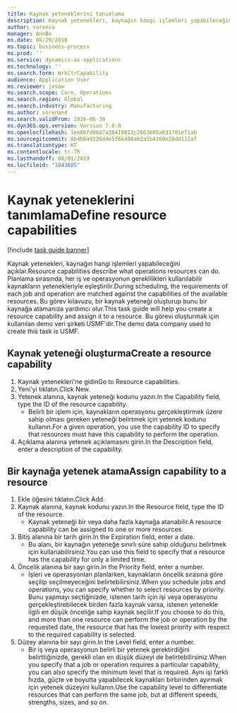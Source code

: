 ```yaml
---
title: Kaynak yeteneklerini tanımlama
description: Kaynak yetenekleri, kaynağın hangi işlemleri yapabileceğini açıklar.
author: sorenva
manager: AnnBe
ms.date: 08/29/2018
ms.topic: business-process
ms.prod: ''
ms.service: dynamics-ax-applications
ms.technology: ''
ms.search.form: WrkCtrCapability
audience: Application User
ms.reviewer: josaw
ms.search.scope: Core, Operations
ms.search.region: Global
ms.search.industry: Manufacturing
ms.author: sorenand
ms.search.validFrom: 2016-06-30
ms.dyn365.ops.version: Version 7.0.0
ms.openlocfilehash: 1ee6bfd06d7a38418812c2663695ab31701ef1ab
ms.sourcegitcommit: 8b4b6a9226d4e5f66498ab2a5b4160e26dd112af
ms.translationtype: HT
ms.contentlocale: tr-TR
ms.lasthandoff: 08/01/2019
ms.locfileid: "1843685"
---
```

# <a name="define-resource-capabilities"></a><span data-ttu-id="8df44-103">Kaynak yeteneklerini tanımlama</span><span class="sxs-lookup"><span data-stu-id="8df44-103">Define resource capabilities</span></span>

[!include [task guide banner](../../includes/task-guide-banner.md)]

<span data-ttu-id="8df44-104">Kaynak yetenekleri, kaynağın hangi işlemleri yapabileceğini açıklar.</span><span class="sxs-lookup"><span data-stu-id="8df44-104">Resource capabilities describe what operations resources can do.</span></span> <span data-ttu-id="8df44-105">Planlama sırasında, her iş ve operasyonun gereklilikleri kullanılabilir kaynakların yetenekleriyle eşleştirilir.</span><span class="sxs-lookup"><span data-stu-id="8df44-105">During scheduling, the requirements of each job and operation are matched against the capabilities of the available resources.</span></span> <span data-ttu-id="8df44-106">Bu görev kılavuzu, bir kaynak yeteneği oluşturup bunu bir kaynağa atamanıza yardımcı olur.</span><span class="sxs-lookup"><span data-stu-id="8df44-106">This task guide will help you create a resource capability and assign it to a resource.</span></span> <span data-ttu-id="8df44-107">Bu görevi oluşturmak için kullanılan demo veri şirketi USMF'dir.</span><span class="sxs-lookup"><span data-stu-id="8df44-107">The demo data company used to create this task is USMF.</span></span>


## <a name="create-a-resource-capability"></a><span data-ttu-id="8df44-108">Kaynak yeteneği oluşturma</span><span class="sxs-lookup"><span data-stu-id="8df44-108">Create a resource capability</span></span>
1. <span data-ttu-id="8df44-109">Kaynak yetenekleri'ne gidin</span><span class="sxs-lookup"><span data-stu-id="8df44-109">Go to Resource capabilities.</span></span>
2. <span data-ttu-id="8df44-110">Yeni'yi tıklatın.</span><span class="sxs-lookup"><span data-stu-id="8df44-110">Click New.</span></span>
3. <span data-ttu-id="8df44-111">Yetenek alanına, kaynak yeteneği kodunu yazın.</span><span class="sxs-lookup"><span data-stu-id="8df44-111">In the Capability field, type the ID of the resource capability.</span></span>
    * <span data-ttu-id="8df44-112">Belirli bir işlem için, kaynakların operasyonu gerçekleştirmek üzere sahip olması gereken yeteneği belirtmek için yetenek kodunu kullanın.</span><span class="sxs-lookup"><span data-stu-id="8df44-112">For a given operation, you use the capability ID to specify that resources must have this capability to perform the operation.</span></span>  
4. <span data-ttu-id="8df44-113">Açıklama alanına yetenek açıklamasını girin.</span><span class="sxs-lookup"><span data-stu-id="8df44-113">In the Description field, enter a description of the capability.</span></span>

## <a name="assign-capability-to-a-resource"></a><span data-ttu-id="8df44-114">Bir kaynağa yetenek atama</span><span class="sxs-lookup"><span data-stu-id="8df44-114">Assign capability to a resource</span></span>
1. <span data-ttu-id="8df44-115">Ekle öğesini tıklatın.</span><span class="sxs-lookup"><span data-stu-id="8df44-115">Click Add.</span></span>
2. <span data-ttu-id="8df44-116">Kaynak alanına, kaynak kodunu yazın.</span><span class="sxs-lookup"><span data-stu-id="8df44-116">In the Resource field, type the ID of the resource.</span></span>
    * <span data-ttu-id="8df44-117">Kaynak yeteneği bir veya daha fazla kaynağa atanabilir.</span><span class="sxs-lookup"><span data-stu-id="8df44-117">A resource capability can be assigned to one or more resources.</span></span>  
3. <span data-ttu-id="8df44-118">Bitiş alanına bir tarih girin.</span><span class="sxs-lookup"><span data-stu-id="8df44-118">In the Expiration field, enter a date.</span></span>
    * <span data-ttu-id="8df44-119">Bu alanı, bir kaynağın yeteneğe sınırlı süre sahip olduğunu belirtmek için kullanabilirsiniz.</span><span class="sxs-lookup"><span data-stu-id="8df44-119">You can use this field to specify that a resource has the capability for only a limited time.</span></span>  
4. <span data-ttu-id="8df44-120">Öncelik alanına bir sayı girin.</span><span class="sxs-lookup"><span data-stu-id="8df44-120">In the Priority field, enter a number.</span></span>
    * <span data-ttu-id="8df44-121">İşleri ve operasyonları planlarken, kaynakların öncelik sırasına göre seçilip seçilmeyeceğini belirtebilirsiniz.</span><span class="sxs-lookup"><span data-stu-id="8df44-121">When you schedule jobs and operations, you can specify whether to select resources by priority.</span></span> <span data-ttu-id="8df44-122">Bunu yapmayı seçtiğinizde, istenen tarih için işi veya operasyonu gerçekleştirebilecek birden fazla kaynak varsa, istenen yetenekle ilgili en düşük önceliğe sahip kaynak seçilir.</span><span class="sxs-lookup"><span data-stu-id="8df44-122">If you choose to do this, and more than one resource can perform the job or operation by the requested date, the resource that has the lowest priority with respect to the required capability is selected.</span></span>  
5. <span data-ttu-id="8df44-123">Düzey alanına bir sayı girin.</span><span class="sxs-lookup"><span data-stu-id="8df44-123">In the Level field, enter a number.</span></span>
    * <span data-ttu-id="8df44-124">Bir iş veya operasyonun belirli bir yetenek gerektirdiğini belirttiğinizde, gerekli olan en düşük düzeyi de belirtebilirsiniz.</span><span class="sxs-lookup"><span data-stu-id="8df44-124">When you specify that a job or operation requires a particular capability, you can also specify the minimum level that is required.</span></span> <span data-ttu-id="8df44-125">Aynı işi farklı hızda, güçte ve boyutta yapabilecek kaynakları birbirinden ayırmak için yetenek düzeyini kullanın.</span><span class="sxs-lookup"><span data-stu-id="8df44-125">Use the capability level to differentiate resources that can perform the same job, but at different speeds, strengths, sizes, and so on.</span></span>  

